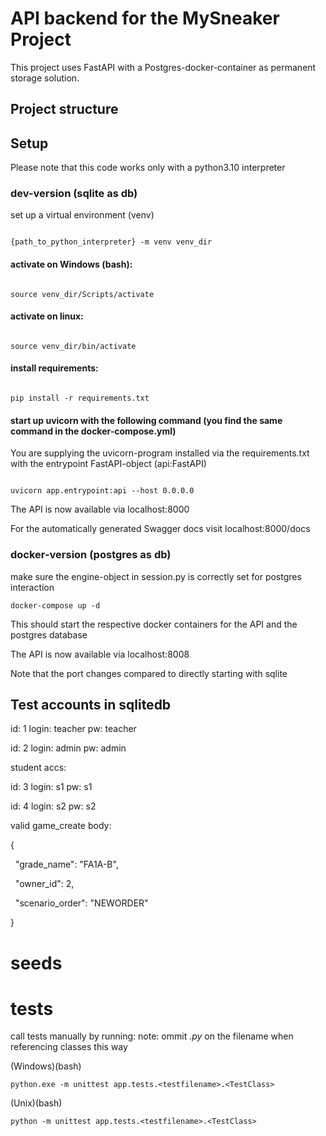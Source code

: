 # API backend for the MySneaker Project

This project uses FastAPI with a Postgres-docker-container as permanent storage solution. 

## Project structure

## Setup

Please note that this code works only with a python3.10 interpreter

### dev-version (sqlite as db)

set up a virtual environment (venv)

```

{path_to_python_interpreter} -m venv venv_dir

```

#### activate on Windows (bash):

```

source venv_dir/Scripts/activate

```

#### activate on linux:

```

source venv_dir/bin/activate

```

#### install requirements:

```

pip install -r requirements.txt

```

#### start up uvicorn with the following command (you find the same command in the docker-compose.yml)

You are supplying the uvicorn-program installed via the requirements.txt with the entrypoint FastAPI-object (api:FastAPI)

```

uvicorn app.entrypoint:api --host 0.0.0.0

```

  

The API is now available via localhost:8000

For the automatically generated Swagger docs visit localhost:8000/docs

### docker-version (postgres as db)

make sure the engine-object in session.py is correctly set for postgres interaction

```
docker-compose up -d
```

This should start the respective docker containers for the API and the postgres database

The API is now available via localhost:8008

Note that the port changes compared to directly starting with sqlite
  
  
  

## Test accounts in sqlitedb

  
id: 1
login: teacher
pw: teacher

  
id: 2
login: admin
pw: admin

student accs:

id: 3
login: s1
pw: s1

id: 4
login: s2
pw: s2


  

valid game_create body:

{

  "grade_name": "FA1A-B",

  "owner_id": 2,

  "scenario_order": "NEWORDER"

}

# seeds



# tests

call tests manually by running:
note: ommit _.py_ on the filename when referencing classes this way

(Windows)(bash)
``` 
python.exe -m unittest app.tests.<testfilename>.<TestClass>
```

(Unix)(bash)
``` 
python -m unittest app.tests.<testfilename>.<TestClass>
```